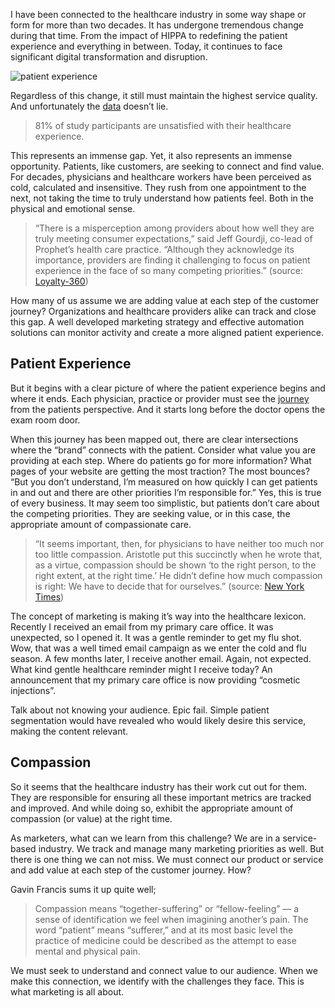 I have been connected to the healthcare industry in some way shape or form for more than two decades. It has undergone tremendous change during that time. From the impact of HIPPA to redefining the patient experience and everything in between. Today, it continues to face significant digital transformation and disruption.  

![patient experience](https://www.mautic.org/wp-content/uploads/2016/03/doctor-899037.jpg)


Regardless of this change, it still must maintain the highest service quality. And unfortunately the [data](http://www.loyalty360.org/Content-Gallery/Daily-News/Health-Care-Providers-Struggling-to-Meet-Customer) doesn’t lie.


> 81% of study participants are unsatisfied with their healthcare experience.


This represents an immense gap. Yet, it also represents an immense opportunity. Patients, like customers, are seeking to connect and find value. For decades, physicians and healthcare workers have been perceived as cold, calculated and insensitive. They rush from one appointment to the next, not taking the time to truly understand how patients feel.  Both in the physical and emotional sense.


> “There is a misperception among providers about how well they are truly meeting consumer expectations,” said Jeff Gourdji, co-lead of Prophet’s health care practice. “Although they acknowledge its importance, providers are finding it challenging to focus on patient experience in the face of so many competing priorities.” (source: [Loyalty-360](http://www.loyalty360.org/Content-Gallery/Daily-News/Health-Care-Providers-Struggling-to-Meet-Customer))


How many of us assume we are adding value at each step of the customer journey? Organizations and healthcare providers alike can track and close this gap. A well developed marketing strategy and effective automation solutions can monitor activity and create a more aligned patient experience.


## Patient Experience

But it begins with a clear picture of where the patient experience begins and where it ends. Each physician, practice or provider must see the [journey](https://www.mautic.org/blog/marketer/starting-your-marketing-automation-journey/) from the patients perspective. And it starts long before the doctor opens the exam room door.

When this journey has been mapped out, there are clear intersections where the “brand” connects with the patient. Consider what value you are providing at each step. Where do patients go for more information? What pages of your website are getting the most traction? The most bounces? “But you don’t understand, I’m measured on how quickly I can get patients in and out and there are other priorities I’m responsible for.” Yes, this is true of every business. It may seem too simplistic, but patients don’t care about the competing priorities. They are seeking value, or in this case, the appropriate amount of compassionate care.


> “It seems important, then, for physicians to have neither too much nor too little compassion. Aristotle put this succinctly when he wrote that, as a virtue, compassion should be shown ‘to the right person, to the right extent, at the right time.’ He didn’t define how much compassion is right: We have to decide that for ourselves.” (source: [New York Times](http://www.nytimes.com/2015/12/26/opinion/why-physicians-needright-compassion.html?_r=0))


The concept of marketing is making it’s way into the healthcare lexicon. Recently I received an email  from my primary care office. It was unexpected, so I opened it. It was a gentle reminder to get my flu shot. Wow, that was a well timed email campaign as we enter the cold and flu season. A few months later, I receive another email. Again, not expected. What kind gentle healthcare reminder might I receive today? An announcement that my primary care office is now providing “cosmetic injections”.

Talk about not knowing your audience. Epic fail. Simple patient segmentation would have revealed who would likely desire this service, making the content relevant.  


## Compassion

So it seems that the healthcare industry has their work cut out for them. They are responsible for ensuring all these important metrics are tracked and improved. And while doing so, exhibit the appropriate amount of compassion (or value) at the right time.

As marketers, what can we learn from this challenge? We are in a service-based industry. We track and manage many marketing priorities as well. But there is one thing we can not miss. We must connect our product or service and add value at each step of the customer journey. How?

Gavin Francis sums it up quite well;


> Compassion means “together-suffering” or “fellow-feeling” — a sense of identification we feel when imagining another’s pain. The word “patient” means “sufferer,” and at its most basic level the practice of medicine could be described as the attempt to ease mental and physical pain.


We must seek to understand and connect value to our audience. When we make this connection, we identify with the challenges they face. This is what marketing is all about.